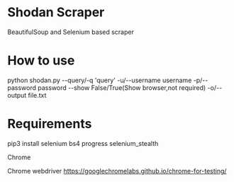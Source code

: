 # Shodan Scraper
BeautifulSoup and Selenium based scraper
# How to use
python shodan.py --query/-q 'query' -u/--username username -p/--password password --show False/True(Show browser,not required) -o/--output file.txt
# Requirements
pip3 install selenium bs4 progress selenium_stealth

Chrome

Chrome webdriver https://googlechromelabs.github.io/chrome-for-testing/
